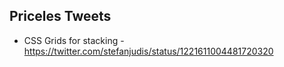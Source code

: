 ## Priceles Tweets

- CSS Grids for stacking - https://twitter.com/stefanjudis/status/1221611004481720320
